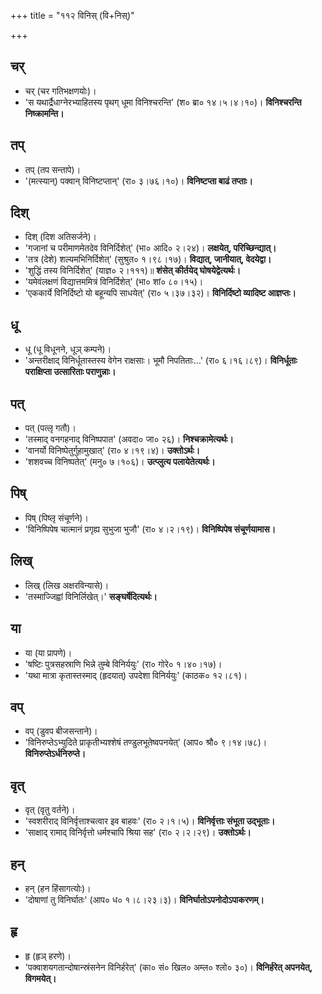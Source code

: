 +++
title = "११२ विनिस् (वि+निस्)"

+++

## चर्
- चर् (चर गतिभक्षणयोः)।
- 'स यथार्द्रैधाग्नेरभ्याहितस्य पृथग् धूमा विनिश्चरन्ति' (श० ब्रा० १४।५।४।१०)। **विनिश्चरन्ति निष्क्रामन्ति।**

## तप्
- तप् (तप सन्तापे)।
- '(मत्स्यान्) पक्वान् विनिष्टप्तान्' (रा० ३।७६।१०)। **विनिष्टप्ता बाढं तप्ताः।**

## दिश्
- दिश् (दिश अतिसर्जने)।
- 'गजानां च परीमाणमेतदेव विनिर्दिशेत्' (भा० आदि० २।२४)। **लक्षयेत्, परिच्छिन्द्यात्।**
- 'तत्र (देशे) शल्यमभिनिर्दिशेत्' (सुश्रुत० १।९८।१७)। **विद्यात्, जानीयात्, वेदयेद्वा।**
- 'शुद्धिं तस्य विनिर्दिशेत्' (याज्ञ० २।१११)॥ **शंसेत् कीर्तयेद् घोषयेद्वेत्यर्थः।**
- 'यमेवंलक्षणं विद्यात्तममित्रं विनिर्दिशेत्' (भा० शां० ८०।१५)।
- 'एककार्ये विनिर्दिष्टो यो बहून्यपि साधयेत्' (रा० ५।३७।३२)। **विनिर्दिष्टो व्यादिष्ट आज्ञप्तः।**

## धू
- धू (धू विधूनने, धूञ् कम्पने)।
- 'अन्तरीक्षाद् विनिर्धूतास्तस्य वेगेन राक्षसाः। भूमौ निपतिताः…' (रा० ६।१६।८९)। **विनिर्धूताः पराक्षिप्ता उत्सारिताः पराणुन्नाः।**

## पत्
- पत् (पत्लृ गतौ)।
- 'तस्माद् वनगहनाद् विनिष्पपात' (अवदा० जा० २६)। **निश्चक्रामेत्यर्थः।**
- 'वानर्यो विनिष्पेतुर्गुहामुखात्' (रा० ४।१९।४)। **उक्तोऽर्थः।**
- 'शशवच्च विनिष्पतेत्' (मनु० ७।१०६)। **उत्प्लुत्य पलायेतेत्यर्थः।**

## पिष्
- पिष् (पिष्लृ संचूर्णने)।
- 'विनिष्पिपेष चात्मानं प्रगृह्य सुभुजा भुजौ' (रा० ४।२।१९)। **विनिष्पिपेष संचूर्णयामास।**

## लिख्
- लिख् (लिख अक्षरविन्यासे)।
- 'तस्माज्जिह्वां विनिर्लिखेत्।' **सङ्घर्षेदित्यर्थः।**

## या
- या (या प्रापणे)।
- 'षष्टिः पुत्रसहस्राणि भिन्ने तुम्बे विनिर्ययुः' (रा० गोरे० १।४०।१७)।
- 'यथा मात्रा कृतास्तस्माद् (हृदयात्) उपदेशा विनिर्ययुः' (काठक० १२।८१)।

## वप्
- वप् (डुवप बीजसन्ताने)।
- 'विनिरुप्तेऽभ्युदिते प्राकृतीभ्यश्शेषं तण्डुलभूतेष्वपनयेत्' (आप० श्रौ० ९।१४।७८)। **विनिरुप्तेऽर्धनिरुप्ते।**

## वृत्
- वृत् (वृतु वर्तने)।
- 'स्वशरीराद् विनिर्वृत्ताश्चत्वार इव बाहवः' (रा० २।१।५)। **विनिर्वृत्ताः संभूता उद्भूताः।**
- 'साक्षाद् रामाद् विनिर्वृत्तो धर्मश्चापि श्रिया सह' (रा० २।२।२९)। **उक्तोऽर्थः।**

## हन्
- हन् (हन हिंसागत्योः)।
- 'दोषाणां तु विनिर्घातः' (आप० ध० १।८।२३।३)। **विनिर्घातोऽपनोदोऽपाकरणम्।**

## हृ
- हृ (हृञ् हरणे)।
- 'पक्वाशयगतान्दोषान्स्रंसनेन विनिर्हरेत्' (का० सं० खिल० अम्ल० श्लो० ३०)। **विनिर्हरेत् अपनयेत्, विगमयेत्।**
